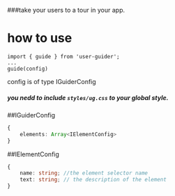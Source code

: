 ###take your users to a tour in your app. 
# how to use

```
import { guide } from 'user-guider';
...
guide(config)
```
config is of type IGuiderConfig
##### you nedd to include `styles/ug.css` to your global style.

##IGuiderConfig
```typescript
{
	elements: Array<IElementConfig>
}
```

##IElementConfig
```typescript
{
    name: string; //the element selector name
    text: string; // the description of the element
}
```
